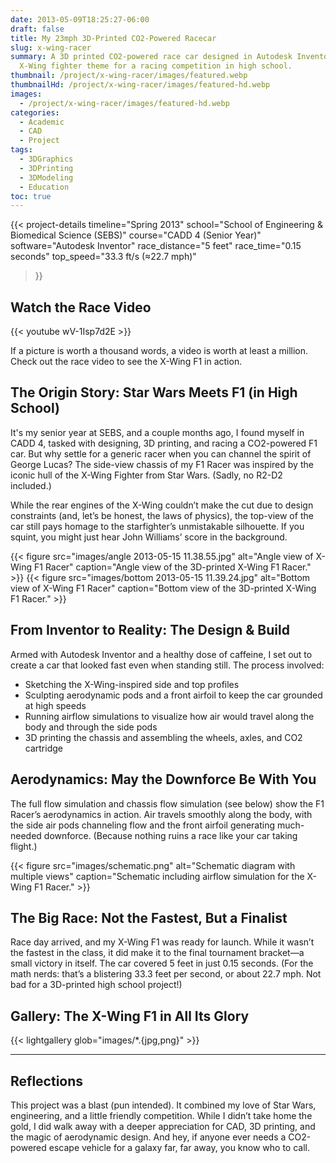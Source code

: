 ```yaml
---
date: 2013-05-09T18:25:27-06:00
draft: false
title: My 23mph 3D-Printed CO2-Powered Racecar
slug: x-wing-racer
summary: A 3D printed CO2-powered race car designed in Autodesk Inventor with an
  X-Wing fighter theme for a racing competition in high school.
thumbnail: /project/x-wing-racer/images/featured.webp
thumbnailHd: /project/x-wing-racer/images/featured-hd.webp
images:
  - /project/x-wing-racer/images/featured-hd.webp
categories:
  - Academic
  - CAD
  - Project
tags:
  - 3DGraphics
  - 3DPrinting
  - 3DModeling
  - Education
toc: true
---
```

{{< project-details
  timeline="Spring 2013"
  school="School of Engineering & Biomedical Science (SEBS)"
  course="CADD 4 (Senior Year)"
  software="Autodesk Inventor"
  race_distance="5 feet"
  race_time="0.15 seconds"
  top_speed="33.3 ft/s (≈22.7 mph)"
>}}

## Watch the Race Video

{{< youtube wV-1Isp7d2E >}}

If a picture is worth a thousand words, a video is worth at least a million. Check out the race video to see the X-Wing F1 in action.

## The Origin Story: Star Wars Meets F1 (in High School)

It's my senior year at SEBS, and a couple months ago, I found myself in CADD 4, tasked with designing, 3D printing, and racing a CO2-powered F1 car. But why settle for a generic racer when you can channel the spirit of George Lucas? The side-view chassis of my F1 Racer was inspired by the iconic hull of the X-Wing Fighter from Star Wars. (Sadly, no R2-D2 included.)

While the rear engines of the X-Wing couldn’t make the cut due to design constraints (and, let’s be honest, the laws of physics), the top-view of the car still pays homage to the starfighter’s unmistakable silhouette. If you squint, you might just hear John Williams’ score in the background.

{{< figure src="images/angle 2013-05-15 11.38.55.jpg" alt="Angle view of X-Wing F1 Racer" caption="Angle view of the 3D-printed X-Wing F1 Racer." >}}
{{< figure src="images/bottom 2013-05-15 11.39.24.jpg" alt="Bottom view of X-Wing F1 Racer" caption="Bottom view of the 3D-printed X-Wing F1 Racer." >}}

## From Inventor to Reality: The Design & Build

Armed with Autodesk Inventor and a healthy dose of caffeine, I set out to create a car that looked fast even when standing still. The process involved:
- Sketching the X-Wing-inspired side and top profiles
- Sculpting aerodynamic pods and a front airfoil to keep the car grounded at high speeds
- Running airflow simulations to visualize how air would travel along the body and through the side pods
- 3D printing the chassis and assembling the wheels, axles, and CO2 cartridge

## Aerodynamics: May the Downforce Be With You

The full flow simulation and chassis flow simulation (see below) show the F1 Racer’s aerodynamics in action. Air travels smoothly along the body, with the side air pods channeling flow and the front airfoil generating much-needed downforce. (Because nothing ruins a race like your car taking flight.)

{{< figure src="images/schematic.png" alt="Schematic diagram with multiple views" caption="Schematic including airflow simulation for the X-Wing F1 Racer." >}}

## The Big Race: Not the Fastest, But a Finalist

Race day arrived, and my X-Wing F1 was ready for launch. While it wasn’t the fastest in the class, it did make it to the final tournament bracket—a small victory in itself. The car covered 5 feet in just 0.15 seconds. (For the math nerds: that’s a blistering 33.3 feet per second, or about 22.7 mph. Not bad for a 3D-printed high school project!)

## Gallery: The X-Wing F1 in All Its Glory

{{< lightgallery glob="images/*.{jpg,png}" >}}

---

## Reflections

This project was a blast (pun intended). It combined my love of Star Wars, engineering, and a little friendly competition. While I didn’t take home the gold, I did walk away with a deeper appreciation for CAD, 3D printing, and the magic of aerodynamic design. And hey, if anyone ever needs a CO2-powered escape vehicle for a galaxy far, far away, you know who to call.
